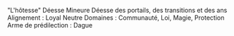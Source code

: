 "L'hôtesse"
Déesse Mineure
Déesse des portails, des transitions et des ans
Alignement : Loyal Neutre
Domaines : Communauté, Loi, Magie, Protection
Arme de prédilection : Dague